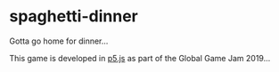 # spaghetti-dinner
Gotta go home for dinner...

This game is developed in [p5.js](http://p5js.org) as part of the Global Game Jam 2019...


